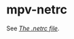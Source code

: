 # mpv-netrc

See _[The .netrc file](https://www.gnu.org/software/inetutils/manual/html_node/The-_002enetrc-file.html)_.
